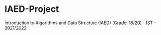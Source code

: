 # IAED-Project
Introduction to Algorithms and Data Structure (IAED) (Grade: 18/20) - IST - 2021/2022
